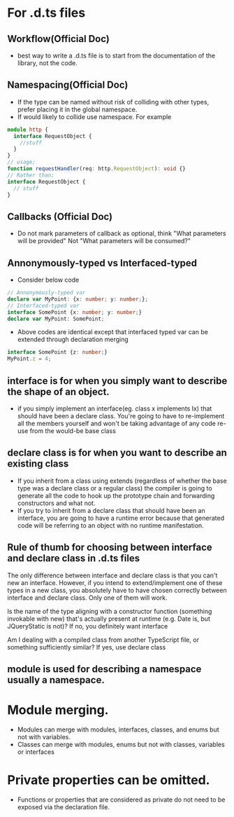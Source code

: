 # For .d.ts files

## Workflow(Official Doc)
* best way to write a .d.ts file is to start from the documentation of the library, not the code.


## Namespacing(Official Doc)
* If the type can be named without risk of colliding with other types, prefer placing it in the global namespace.  
* If would likely to collide use namespace. For example
```typescript
module http {
  interface RequestObject {
    //stuff
  }
}
// usage;
function requestHandler(req: http.RequestObject): void {}
// Rather than;
interface RequestObject {
  // stuff
}
```

## Callbacks (Official Doc)
* Do not mark parameters of callback as optional, think "What parameters will be provided" Not "What parameters will be consumed?"


## Annonymously-typed vs Interfaced-typed
* Consider below code  
```typescript
// Annonymously-typed var
declare var MyPoint: {x: number; y: number;};
// Interfaced-typed var
interface SomePoint {x: number; y: number;}
declare var MyPoint: SomePoint;
```
* Above codes are identical except that interfaced typed var can be extended through declaration merging
```typescript
interface SomePoint {z: number;}
MyPoint.z = 4;
```


## interface is for when you simply want to describe the shape of an object.
* if you simply implement an interface(eg. class x implements Ix) that should have been a declare class. You're going to have to re-implement all the members yourself and won't be taking advantage of any code re-use from the would-be base class

## declare class is for when you want to describe an existing class
* If you inherit from a class using extends (regardless of whether the base type was a declare class or a regular class) the compiler is going to generate all the code to hook up the prototype chain and forwarding constructors and what not.
* If you try to inherit from a declare class that should have been an interface, you are going to have a runtime error because that generated code will be referring to an object with no runtime manifestation.

## Rule of thumb for choosing between interface and declare class in .d.ts files
The only difference between interface and declare class is that you can't new an interface. However, if you intend to extend/implement one of these types in a new class, you absolutely have to have chosen correctly between interface and declare class. Only one of them will work.

Is the name of the type aligning with a constructor function (something invokable with new) that's actually present at runtime (e.g. Date is, but JQueryStatic is not)? If no, you definitely want interface

Am I dealing with a compiled class from another TypeScript file, or something sufficiently similar? If yes, use declare class

## module is used for describing a namespace usually a namespace.


# Module merging.

* Modules can merge with modules, interfaces, classes, and enums but not with variables.
* Classes can merge with modules, enums but not with classes, variables or interfaces

# Private properties can be omitted.

* Functions or properties that are considered as private do not need to be exposed via the declaration file.






